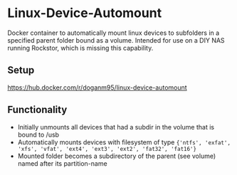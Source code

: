 # Linux-Device-Automount
Docker container to automatically mount linux devices to subfolders in a specified parent folder bound as a volume.
Intended for use on a DIY NAS running Rockstor, which is missing this capability.

## Setup
https://hub.docker.com/r/doganm95/linux-device-automount

## Functionality
- Initially unmounts all devices that had a subdir in the volume that is bound to /usb
- Automatically mounts devices with filesystem of type `{'ntfs', 'exfat', 'xfs', 'vfat', 'ext4', 'ext3', 'ext2', 'fat32', 'fat16'}`
- Mounted folder becomes a subdirectory of the parent (see volume) named after its partition-name
